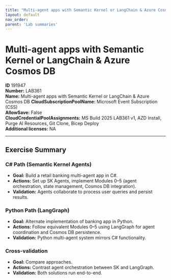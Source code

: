 ```yaml
---
title: "Multi-agent apps with Semantic Kernel or LangChain & Azure Cosmos DB"
layout: default
nav_order:
parent: 'Lab summaries'
---
```


# Multi-agent apps with Semantic Kernel or LangChain & Azure Cosmos DB

**ID** 191947  
**Number:** LAB361  
**Name:** Multi-agent apps with Semantic Kernel or LangChain & Azure Cosmos DB
**CloudSubscriptionPoolName:** Microsoft Event Subscription (CSS)  
**AllowSave:** False  
**CloudCredentialPoolAssignments:** MS Build 2025 LAB361 v1, AZD Install, Purge AI Resources, Git Clone, Bicep Deploy  
**Additional licenses:** NA  

---

## Exercise Summary
### C# Path (Semantic Kernel Agents)
- **Goal:** Build a retail banking multi-agent app in C#.
- **Actions:** Set up SK Agents, implement Modules 0–5 (agent orchestration, state management, Cosmos DB integration).
- **Validation:** Agents collaborate to process user queries and persist results.

### Python Path (LangGraph)
- **Goal:** Alternate implementation of banking app in Python.
- **Actions:** Follow equivalent Modules 0–5 using LangGraph for agent coordination and Cosmos DB persistence.
- **Validation:** Python multi-agent system mirrors C# functionality.

### Cross-validation
- **Goal:** Compare approaches.
- **Actions:** Contrast agent orchestration between SK and LangGraph.
- **Validation:** Both solutions run end-to-end.

